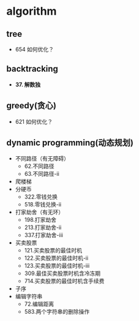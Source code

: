 # algorithm

## tree

- 654 如何优化？

## backtracking

- **37. 解数独**

## greedy(贪心)

- 621 如何优化？

## dynamic programming(动态规划)

- 不同路径（有无障碍）
  - 62.不同路径
  - 63.不同路径-ii
- 爬楼梯
- 分硬币
  - 322.零钱兑换
  - 518.零钱兑换-ii
- 打家劫舍（有无环）
  - 198.打家劫舍
  - 213.打家劫舍-ii
  - 337.打家劫舍-iii
- 买卖股票
  - 121.买卖股票的最佳时机
  - 122.买卖股票的最佳时机-ii
  - 123.买卖股票的最佳时机-iii
  - 309.最佳买卖股票时机含冷冻期
  - 714.买卖股票的最佳时机含手续费
- 子序
- 编辑字符串
  - 72.编辑距离
  - 583.两个字符串的删除操作
